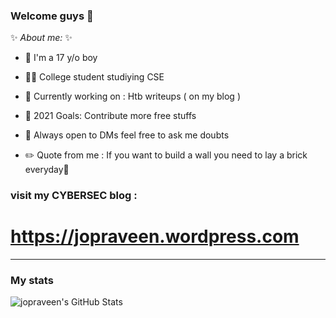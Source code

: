### Welcome guys 🙂

 ✨ _About me:_ ✨

- 👦 I'm a 17 y/o boy

- 👨‍🎓 College student studiying CSE

- 🏃 Currently working on : Htb writeups ( on my blog )

- 🥅 2021 Goals: Contribute more free stuffs

- 💬 Always open to DMs feel free to ask me doubts

- ✏️ Quote from me : If you want to build a wall you need to lay a brick everyday🙂

### visit my CYBERSEC blog :
# https://jopraveen.wordpress.com

<!--
- 📲 To contact me : 
[<img align="left" alt="Jopraveen | Instagram" width="22px" src="https://cdn.jsdelivr.net/npm/simple-icons@v3/icons/instagram.svg" />][instagram]
-->
---
### My stats
  <img align="left" alt="jopraveen's GitHub Stats" src="https://github-readme-stats.codestackr.vercel.app/api?username=jopraveen&show_icons=true&hide_border=true" />
